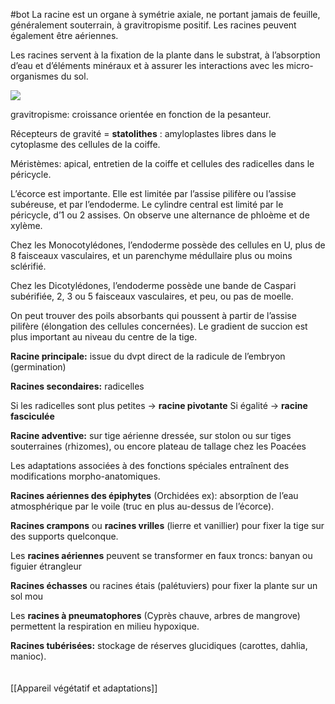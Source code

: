 #bot
La racine est un organe à symétrie axiale, ne portant jamais de feuille, généralement souterrain, à gravitropisme positif. Les racines peuvent également être aériennes. 

Les racines servent à la fixation de la plante dans le substrat, à l’absorption d’eau et d’éléments minéraux et à assurer les interactions avec les micro-organismes du sol. 

  
![](https://lh3.googleusercontent.com/Purft68dJ-4QMLIHRrKb---YR-27D4S2vgpTd6Hsbwd2LpffefdrNmkhACgsITdoNUuGT1Rb_iUF6IwSiqeDr8GmKmkOF_0KvnIxJzoee3H3EJZBRVOlIAKF5UyCV88Bckoj8QzYp7bKqx5oLjP1ZhQGbcdiHwcH4hgdSRLEmZPrl6bRkXYUpI6SChNwLVg-UcD34cD5AQ)

gravitropisme: croissance orientée en fonction de la pesanteur. 

Récepteurs de gravité = **statolithes** : amyloplastes libres dans le cytoplasme des cellules de la coiffe. 

Méristèmes: apical, entretien de la coiffe et cellules des radicelles dans le péricycle. 

L’écorce est importante. Elle est limitée par l’assise pilifère ou l’assise subéreuse, et par l’endoderme. Le cylindre central est limité par le péricycle, d’1 ou 2 assises. On observe une alternance de phloème et de xylème.
  
Chez les Monocotylédones, l’endoderme possède des cellules en U, plus de 8 faisceaux vasculaires, et un parenchyme médullaire plus ou moins sclérifié. 

Chez les Dicotylédones, l’endoderme possède une bande de Caspari subérifiée, 2, 3 ou 5 faisceaux vasculaires, et peu, ou pas de moelle. 

On peut trouver des poils absorbants qui poussent à partir de l’assise pilifère (élongation des cellules concernées). Le gradient de succion est plus important au niveau du centre de la tige. 

**Racine principale:** issue du dvpt direct de la radicule de l’embryon (germination)

**Racines secondaires:** radicelles

Si les radicelles sont plus petites -> **racine pivotante**
Si égalité -> **racine fasciculée**

**Racine adventive:** sur tige aérienne dressée, sur stolon ou sur tiges souterraines (rhizomes), ou encore plateau de tallage chez les Poacées

Les adaptations associées à des fonctions spéciales entraînent des modifications morpho-anatomiques. 

**Racines aériennes des épiphytes** (Orchidées ex): absorption de l’eau atmosphérique par le voile (truc en plus au-dessus de l’écorce). 

**Racines crampons** ou **racines vrilles** (lierre et vanillier) pour fixer la tige sur des supports quelconque. 

Les **racines aériennes** peuvent se transformer en faux troncs: banyan ou figuier étrangleur

**Racines échasses** ou racines étais (palétuviers) pour fixer la plante sur un sol mou

Les **racines à pneumatophores** (Cyprès chauve, arbres de mangrove) permettent la respiration en milieu hypoxique. 

**Racines tubérisées:** stockage de réserves glucidiques (carottes, dahlia, manioc).
<br>
<br>
<br>
[[Appareil végétatif et adaptations]]